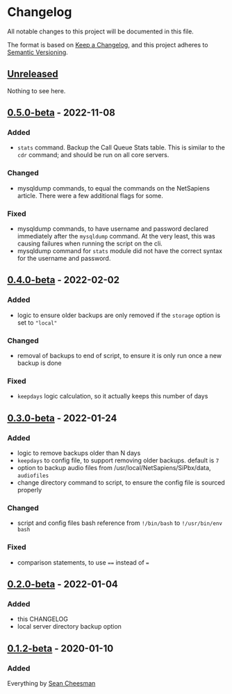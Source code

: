 # Changelog

All notable changes to this project will be documented in this file.

The format is based on [Keep a Changelog](https://keepachangelog.com/en/1.0.0/),
and this project adheres to [Semantic Versioning](https://semver.org/spec/v2.0.0.html).

## [Unreleased]

Nothing to see here.

## [0.5.0-beta] - 2022-11-08

### Added

- `stats` command. Backup the Call Queue Stats table. This is similar to the `cdr` command; and should be run on all core servers.

### Changed

- mysqldump commands, to equal the commands on the NetSapiens article. There were a few additional flags for some.

### Fixed

- mysqldump commands, to have username and password declared immediately after the `mysqldump` command. At the very least, this was causing failures when running the script on the cli.
- mysqldump command for `stats` module did not have the correct syntax for the username and password.

## [0.4.0-beta] - 2022-02-02

### Added

- logic to ensure older backups are only removed if the `storage` option is set to `"local"`

### Changed

- removal of backups to end of script, to ensure it is only run once a new backup is done

### Fixed

- `keepdays` logic calculation, so it actually keeps this number of days

## [0.3.0-beta] - 2022-01-24

### Added

- logic to remove backups older than N days
- `keepdays` to config file, to support removing older backups. default is `7`
- option to backup audio files from /usr/local/NetSapiens/SiPbx/data, `audiofiles`
- change directory command to script, to ensure the config file is sourced properly

### Changed

- script and config files bash reference from `!/bin/bash` to `!/usr/bin/env bash`

### Fixed

- comparison statements, to use `==` instead of `=`

## [0.2.0-beta] - 2022-01-04

### Added

- this CHANGELOG
- local server directory backup option

## [0.1.2-beta] - 2020-01-10

### Added

Everything by [Sean Cheesman](https://github.com/scheesman)

[Unreleased]: https://github.com/endeavorcomm/netsapiens-backup/compare/v0.5.0-beta...HEAD
[0.5.0-beta]: https://github.com/endeavorcomm/netsapiens-backup/compare/v0.4.0-beta...v0.5.0-beta
[0.4.0-beta]: https://github.com/endeavorcomm/netsapiens-backup/compare/v0.3.0-beta...v0.4.0-beta
[0.3.0-beta]: https://github.com/endeavorcomm/netsapiens-backup/compare/v0.2.0-beta...v0.3.0-beta
[0.2.0-beta]: https://github.com/endeavorcomm/netsapiens-backup/compare/v0.1.2-beta...v0.2.0-beta
[0.1.2-beta]: https://github.com/endeavorcomm/netsapiens-backup/releases/tag/v0.1.2-beta
